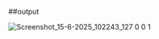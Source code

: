 ##output



![Screenshot_15-6-2025_102243_127 0 0 1](https://github.com/user-attachments/assets/c187213a-69a6-4195-927c-4e3a319e3f06)
